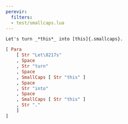 ```yaml
---
perevir:
  filters:
  - test/smallcaps.lua
---
```


``` {#input}
Let's turn _*this*_ into [this]{.smallcaps}.
```

``` haskell {#expected}
[ Para
    [ Str "Let\8217s"
    , Space
    , Str "turn"
    , Space
    , SmallCaps [ Str "this" ]
    , Space
    , Str "into"
    , Space
    , SmallCaps [ Str "this" ]
    , Str "."
    ]
]
```

